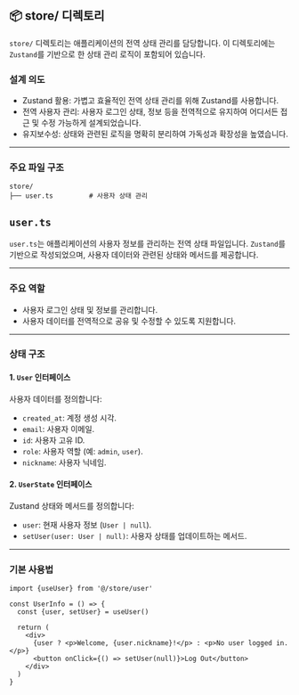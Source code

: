 ## 📦 store/ 디렉토리

`store/` 디렉토리는 애플리케이션의 전역 상태 관리를 담당합니다. 이 디렉토리에는 `Zustand`를 기반으로 한 상태 관리 로직이 포함되어 있습니다.

### 설계 의도

- Zustand 활용: 가볍고 효율적인 전역 상태 관리를 위해 Zustand를 사용합니다.
- 전역 사용자 관리: 사용자 로그인 상태, 정보 등을 전역적으로 유지하여 어디서든 접근 및 수정 가능하게 설계되었습니다.
- 유지보수성: 상태와 관련된 로직을 명확히 분리하여 가독성과 확장성을 높였습니다.

---

### 주요 파일 구조

```plaintext
store/
├── user.ts         # 사용자 상태 관리
```

## `user.ts`

`user.ts`는 애플리케이션의 사용자 정보를 관리하는 전역 상태 파일입니다. `Zustand`를 기반으로 작성되었으며, 사용자 데이터와 관련된 상태와 메서드를 제공합니다.

---

### 주요 역할

- 사용자 로그인 상태 및 정보를 관리합니다.
- 사용자 데이터를 전역적으로 공유 및 수정할 수 있도록 지원합니다.

---

### 상태 구조

#### 1. `User` 인터페이스

사용자 데이터를 정의합니다:

- `created_at`: 계정 생성 시각.
- `email`: 사용자 이메일.
- `id`: 사용자 고유 ID.
- `role`: 사용자 역할 (예: `admin`, `user`).
- `nickname`: 사용자 닉네임.

#### 2. `UserState` 인터페이스

Zustand 상태와 메서드를 정의합니다:

- `user`: 현재 사용자 정보 (`User | null`).
- `setUser(user: User | null)`: 사용자 상태를 업데이트하는 메서드.

---

### 기본 사용법

```tsx
import {useUser} from '@/store/user'

const UserInfo = () => {
  const {user, setUser} = useUser()

  return (
    <div>
      {user ? <p>Welcome, {user.nickname}!</p> : <p>No user logged in.</p>}
      <button onClick={() => setUser(null)}>Log Out</button>
    </div>
  )
}
```
